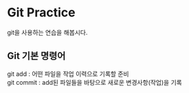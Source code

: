 # Git Practice

git을 사용하는 연습을 해봅시다.

## Git 기본 명령어

git add : 어떤 파일을 작업 이력으로 기록할 준비  
git commit : add된 파일들을 바탕으로 새로운 변경사항(작업)을 기록